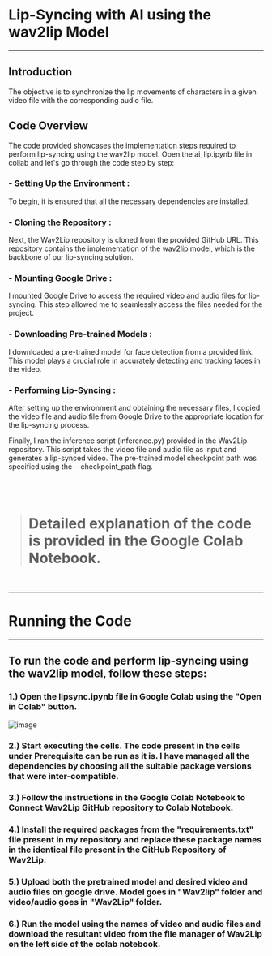 # Lip-Syncing with AI using the wav2lip Model
--------------------------------

## Introduction

The objective is to synchronize the lip movements of characters in a given video file with the corresponding audio file.


## Code Overview

The code provided showcases the implementation steps required to perform lip-syncing using the wav2lip model. Open the ai_lip.ipynb file in collab and let's go through the code step by step:

### - Setting Up the Environment :

To begin, it is ensured that all the necessary dependencies are installed.

### - Cloning the Repository :

Next, the Wav2Lip repository is cloned from the provided GitHub URL. This repository contains the implementation of the wav2lip model, which is the backbone of our lip-syncing solution.

### - Mounting Google Drive :

I mounted Google Drive to access the required video and audio files for lip-syncing. This step allowed me to seamlessly access the files needed for the project.

### - Downloading Pre-trained Models :

I downloaded a pre-trained model for face detection from a provided link. This model plays a crucial role in accurately detecting and tracking faces in the video.

### - Performing Lip-Syncing :

After setting up the environment and obtaining the necessary files, I copied the video file and audio file from Google Drive to the appropriate location for the lip-syncing process.




Finally, I ran the inference script (inference.py) provided in the Wav2Lip repository. This script takes the video file and audio file as input and generates a lip-synced video. The pre-trained model checkpoint path was specified using the --checkpoint_path flag.

<br>
<br>

> # Detailed explanation of the code is provided in the Google Colab Notebook.

<br>

--------------------

# Running the Code
--------------------------------

## To run the code and perform lip-syncing using the wav2lip model, follow these steps:

### 1.) Open the lipsync.ipynb file in Google Colab using the "Open in Colab" button.


![image](https://github.com/Yash-K1/AI-Lipsync/assets/114215353/0bd2d688-23c4-4351-b527-333a514b8466)


### 2.) Start executing the cells. The code present in the cells under Prerequisite can be run as it is. I have managed all the dependencies by choosing all the suitable package versions that were inter-compatible.



### 3.) Follow the instructions in the Google Colab Notebook to Connect Wav2Lip GitHub repository to Colab Notebook. 



### 4.) Install the required packages from the "requirements.txt" file present in my repository and replace these package names in the identical file present in the GitHub Repository of Wav2Lip.



### 5.) Upload both the pretrained model and desired video and audio files on google drive. Model goes in "Wav2lip" folder and video/audio goes in "Wav2Lip" folder.


### 6.) Run the model using the names of video and audio files and download the resultant video from the file manager of Wav2Lip on the left side of the colab notebook.








